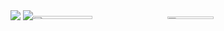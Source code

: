 <div style="display: flex;">
    <div>
        <a href="https://www.youtube.com/channel/UCSSabGhvT3y9vMWhK44LtBQ"><img src="https://img.shields.io/badge/YouTube-FF0000?style=for-the-badge&logo=youtube&logoColor=white"/></a>
        <a href="https://www.tiktok.com/@eovitor.dev"><img src="https://img.shields.io/badge/TikTok-000000?style=for-the-badge&logo=tiktok&logoColor=white"/></a>
    </div>
    <div style="flex: 1;">
        <img src="https://github-readme-stats.vercel.app/api?username=its-vitor&show_icons=true&count_private=true&theme=great-gatsby" style="width: 45%;" />
        <img src="https://github-readme-stats.vercel.app/api/top-langs/?username=its-vitor&layout=compact&theme=vision-friendly-dark" style="width: 40%;" />
    </div>
</div>
